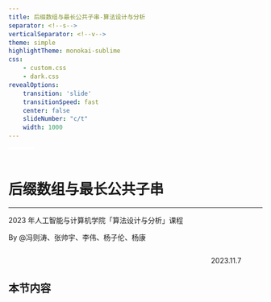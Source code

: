 ```yaml
---
title: 后缀数组与最长公共子串-算法设计与分析
separator: <!--s-->
verticalSeparator: <!--v-->
theme: simple
highlightTheme: monokai-sublime
css: 
    - custom.css
    - dark.css
revealOptions:
    transition: 'slide'
    transitionSpeed: fast
    center: false
    slideNumber: "c/t"
    width: 1000
---
```


<div class="middle center">
<div style="width: 100%">

<img src="images/jnu_cs_logo_light.png" style="margin-bottom: 1em" width=10% height=10% >

# 后缀数组与最长公共子串

<hr/>

2023 年人工智能与计算机学院「算法设计与分析」课程

By @冯则涛、张帅宇、李伟、杨子伦、杨康

<!-- ←/→ Space Home End 翻页 -->


<div style="text-align: right; margin-top: 2em;">
<p>2023.11.7&emsp;&emsp;&emsp;</p>
</div>

</div>
</div>

<!--v-->

## 本节内容


<!--s-->

<div class="middle center">
<div style="width: 100%">

</div>
</div>